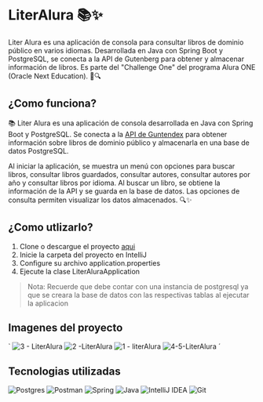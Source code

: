 # LiterAlura 📚✨
Liter Alura es una aplicación de consola para consultar libros de dominio público en varios idiomas. Desarrollada en Java con Spring Boot y PostgreSQL, se conecta a la API de Gutenberg para obtener y almacenar información de libros. Es parte del "Challenge One" del programa Alura ONE (Oracle Next Education). 🚀🔍

## ¿Como funciona?
📚 Liter Alura es una aplicación de consola desarrollada en Java con Spring Boot y PostgreSQL. Se conecta a la [API de Guntendex](https://gutendex.com/) para obtener información sobre libros de dominio público y almacenarla en una base de datos PostgreSQL.

Al iniciar la aplicación, se muestra un menú con opciones para buscar libros, consultar libros guardados, consultar autores, consultar autores por año y consultar libros por idioma. Al buscar un libro, se obtiene la información de la API y se guarda en la base de datos. Las opciones de consulta permiten visualizar los datos almacenados. 🔍✨

## ¿Como utlizarlo?
1. Clone o descargue el proyecto [aqui](https://github.com/BFBacchi/LiterAlura_Challenge.git)
2. Inicie la carpeta del proyecto en IntelliJ
3. Configure su archivo application.properties
4. Ejecute la clase LiterAluraApplication

> Nota: 
> Recuerde que debe contar con una instancia de postgresql ya que se creara la base de datos con las respectivas tablas al ejecutar la aplicacion

## Imagenes del proyecto
`
![3 - LiterAlura](https://github.com/BFBacchi/LiterAlura_Challenge/assets/117870574/3285d20f-358a-47f9-8628-45b96a00f561)
![2 -LiterAlura](https://github.com/BFBacchi/LiterAlura_Challenge/assets/117870574/e8a46342-3bb3-403c-ac61-dd253a66008c)
![1 - literAlura](https://github.com/BFBacchi/LiterAlura_Challenge/assets/117870574/c6f1ea0e-3190-4bc9-8d75-320ae124e3c3)
![4-5-LiterAlura](https://github.com/BFBacchi/LiterAlura_Challenge/assets/117870574/61323535-2742-4ae2-8f90-a66e0c63a002)
´
## Tecnologias utilizadas
![Postgres](https://img.shields.io/badge/postgres-%23316192.svg?style=for-the-badge&logo=postgresql&logoColor=white)
![Postman](https://img.shields.io/badge/Postman-FF6C37?style=for-the-badge&logo=postman&logoColor=white)
![Spring](https://img.shields.io/badge/spring-%236DB33F.svg?style=for-the-badge&logo=spring&logoColor=white)
![Java](https://img.shields.io/badge/java-%23ED8B00.svg?style=for-the-badge&logo=openjdk&logoColor=white)
![IntelliJ IDEA](https://img.shields.io/badge/IntelliJIDEA-000000.svg?style=for-the-badge&logo=intellij-idea&logoColor=white)
![Git](https://img.shields.io/badge/git-%23F05033.svg?style=for-the-badge&logo=git&logoColor=white)
